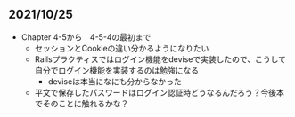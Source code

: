 ## 2021/10/25
- Chapter 4-5から　4-5-4の最初まで
    - セッションとCookieの違い分かるようになりたい
    - Railsプラクティスではログイン機能をdeviseで実装したので、こうして自分でログイン機能を実装するのは勉強になる
        - deviseは本当になにも分からなかった
    - 平文で保存したパスワードはログイン認証時どうなるんだろう？今後本でそのことに触れるかな？
